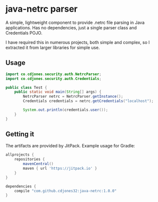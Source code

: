 # java-netrc parser
A simple, lightweight component to provide .netrc file parsing in Java applications. Has no dependencies, just a single parser class and Credentials POJO.

I have required this in numerous projects, both simple and complex, so I extracted it from larger libraries for simple use.

## Usage

```java
import co.cdjones.security.auth.NetrcParser;
import co.cdjones.security.auth.Credentials;

public class Test {
    public static void main(String[] args) {
        NetrcParser netrc = NetrcParser.getInstance();
        Credentials credentials = netrc.getCredentials("localhost");

        System.out.println(credentials.user());
    }
}
```

## Getting it
The artifacts are provided by JitPack. Example usage for Gradle:

```groovy
allprojects {
    repositories {
        mavenCentral()
        maven { url 'https://jitpack.io' }
    }
}

dependencies {
    compile "com.github.cdjones32:java-netrc:1.0.0"
}
```